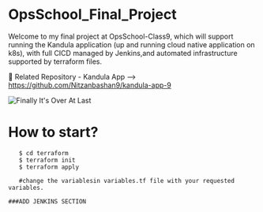 # OpsSchool_Final_Project

Welcome to my final project at OpsSchool-Class9, which will support running the Kandula application (up and running cloud native application on k8s), with full CICD managed by Jenkins,and automated infrastructure supported by terraform files. 

:elephant: Related Repository - Kandula App --> https://github.com/Nitzanbashan9/kandula-app-9

![Finally It's Over At Last](https://media.giphy.com/media/t8QSeqwoy0Ol2/giphy.gif)

# How to start?
```shell script
   $ cd terraform
   $ terraform init
   $ terraform apply

   #change the variablesin variables.tf file with your requested variables.

###ADD JENKINS SECTION

